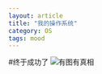 ```yaml
---
layout: article
title: "我的操作系统"
category: OS
tags: mood
---
```

#终于成功了
![有图有真相](http://yuzibo.qiniudn.com/os-1.png)
